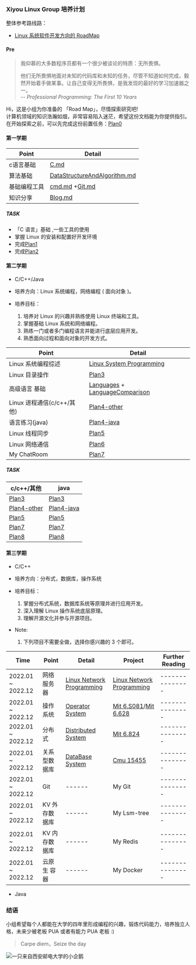### Xiyou Linux Group 培养计划

整体参考路线路：
- [Linux 系统软件开发方向的 RoadMap](https://github.com/xiyou-linuxer/Plan/issues/1)

#### Pre
<!-- 心灵鸡汤 -->
>我仰慕的大多数程序员都有一个很少被谈论的特质：无所畏惧。
>
>他们无所畏惧地面对未知的代码库和未知的任务，尽管不知道如何完成，毅然开始着手做某事。让自己变得无所畏惧，是我发现的最好的学习加速器之一。  
> -- _Professional Programming: The First 10 Years_

Hi，这是小组为你准备的 「Road Map」，尽情探索研究吧!  
计算机领域的知识浩瀚如烟，非常容易陷入迷茫，希望这份文档能为你提供指引。  
在开始探索之前，可以先完成这份前置任务：[Plan0](./realPlan/Plan0.md)

#### 第一学期
        
| Point              |Detail                                                            |  
| ------------------ | ----------------------------------------------------------------- |
| c语言基础|         [C.md](./preparation/C.md)                              | 
| 算法基础|         [DataStructureAndAlgorithm.md](./preparation/DataStructureAndAlgorithm.md)|
| 基础编程工具|     [cmd.md](./preparation/cmd.md) +[Git.md](./preparation/Git.md)                                 | 
| 知识分享    | [Blog.md](./preparation/Blog.md)                           | 
##### TASK
* 「C 语言」基础 ,一些工具的使用
* 掌握 Linux 的安装和配置好开发环境
* 完成[Plan1](./realPlan/Plan1.md)
* 完成[Plan2](./realPlan/Plan2.md)     

#### 第二学期

* C/C++/Java

* 培养方向：Linux 系统编程，网络编程 ( 面向对象 )。
* 培养目标：
  1. 培养对 Linux 的兴趣并熟练使用 Linux 终端和工具。
  2. 掌握基础 Linux 系统和网络编程。
  3. 熟练一门或者多门编程语言并能进行底层应用开发。
  4. 熟悉面向过程和面向对象的开发方式。

| Point              | Detail                                                            | 
| ------------------ | ----------------------------------------------------------------- | 
| Linux 系统编程综述 | [Linux System Programming](preparation/LinuxSystemProgramming.md) | 
| Linux    目录操作  | [Plan3](realPlan/Plan3.md)                                        |  
| 高级语言 基础      | [Languages](preparation/Languages.md) + [LanguageComparison](preparation/LanguageComparison.md)                            |  
| Linux    进程通信(c/c++/其他)  | [Plan4-other](realPlan/Plan4-other.md)                                  |  
| 语言练习(java)   | [Plan4-java](realPlan/Plan4-java.md)                                  |  
| Linux    线程同步  | [Plan5](realPlan/Plan5.md)                                                             | 
| Linux    网络通信  | [Plan6 ](realPlan/plan6-Network.md)                                                             | 
|My ChatRoom | [Plan7](realPlan/plan7-chatroom.md) |

##### TASK
| c/c++/其他              | java                                                            | 
| ------------------ | ----------------------------------------------------------------- | 
| [Plan3](realPlan/Plan3.md)  |[Plan3](realPlan/Plan3.md) |
| [Plan4-other](realPlan/Plan4-other.md)| [Plan4-java](realPlan/Plan4-java.md)                   |
| [Plan5](realPlan/Plan5.md)    | [Plan5](realPlan/Plan5.md)   |
| [Plan7](realPlan/plan7-chatroom.md)| [Plan7](realPlan/plan7-chatroom.md) |
| [Plan8](realPlan/plan8-server.md) | [Plan8](realPlan/plan8-java.md) |

#### 第三学期

* C/C++

* 培养方向：分布式，数据库，操作系统
* 培养目标：
  1. 掌握分布式系统，数据库系统等原理并进行应用开发。
  2. 深入理解 Linux 操作系统底层原理。
  3. 理解开源文化并参与开源项目。

* Note:
  1. 下列项目不需要全做，选择你感兴趣的 3 个即可。

| Time              | Point         | Detail                                                              | Project                                                                                               | Further Reading |
| ----------------- | ------------- | ------------------------------------------------------------------- | ----------------------------------------------------------------------------------------------------- | --------------- |
| 2022.01 ~ 2022.12 | 网络服务器    | [Linux Network Programming](preparation/LinuxNetworkProgramming.md) | [Linux Network Programming](preparation/LinuxNetworkProgramming.md#%E8%87%AA%E6%88%91%E6%A3%80%E9%AA%8C-homework) | --------------- |
| 2022.01 ~ 2022.12 | 操作系统      | [Operator System](preparation/OS.md)                                | [Mit 6.S081](https://pdos.csail.mit.edu/6.S081)/[Mit 6.628](https://pdos.csail.mit.edu/6.828/2018/schedule.html)                                                       | --------------- |
| 2022.01 ~ 2022.12 | 分布式        | [Distributed System](preparation/DistributedSystems.md)             | [Mit 6.824](https://pdos.csail.mit.edu/6.824/)                                                        | --------------- |
| 2022.01 ~ 2022.12 | 关系型数据库  | [DataBase System](preparation/DB.md)                                | [Cmu 15455](https://15445.courses.cs.cmu.edu)                                                                 | --------------- |
| 2022.01 ~ 2022.12 | Git           | ------                                                              | My Git                                                                                                | --------------- |
| 2022.01 ~ 2022.12 | KV 外存数据库 | ------                                                              | My Lsm-tree                                                                                           | --------------- |
| 2022.01 ~ 2022.12 | KV 内存数据库 | ------                                                              | My Redis                                                                                              | --------------- |
| 2022.01 ~ 2022.12 | 云原生 容器   | ------                                                              | My Docker                                                                                             | --------------- |

* Java

<!--  Then? What's next? -->

### 结语

小组希望每个人都能在大学的四年里形成编程的兴趣，锻炼代码能力，培养独立人格，未来少被老板 PUA 或者有能力 PUA 老板 :)

> Carpe diem，Seize the day

![一只来自西安邮电大学的小企鹅](resource/xiyoulinux.jpg)

